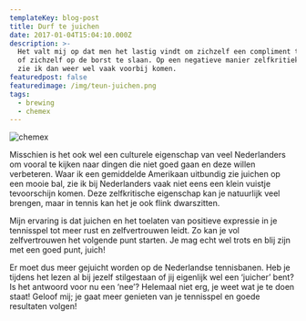 ```yaml
---
templateKey: blog-post
title: Durf te juichen
date: 2017-01-04T15:04:10.000Z
description: >-
  Het valt mij op dat men het lastig vindt om zichzelf een compliment te geven
  of zichzelf op de borst te slaan. Op een negatieve manier zelfkritiek leveren
  zie ik dan weer wel vaak voorbij komen.
featuredpost: false
featuredimage: /img/teun-juichen.png
tags:
  - brewing
  - chemex
---
```

![chemex](/img/teun-juichen.png)

Misschien is het ook wel een culturele eigenschap van veel Nederlanders om vooral te kijken naar dingen die niet goed gaan en deze willen verbeteren. Waar ik een gemiddelde Amerikaan uitbundig zie juichen op een mooie bal, zie ik bij Nederlanders vaak niet eens een klein vuistje tevoorschijn komen. Deze zelfkritische eigenschap kan je natuurlijk veel brengen, maar in tennis kan het je ook flink dwarszitten.

Mijn ervaring is dat juichen en het toelaten van positieve expressie in je tennisspel tot meer rust en zelfvertrouwen leidt. Zo kan je vol zelfvertrouwen het volgende punt starten. Je mag echt wel trots en blij zijn met een goed punt, juich!

Er moet dus meer gejuicht worden op de Nederlandse tennisbanen. Heb je tijdens het lezen al bij jezelf stilgestaan of jij eigenlijk wel een ‘juicher’ bent? Is het antwoord voor nu een ‘nee’? Helemaal niet erg, je weet wat je te doen staat! Geloof mij; je gaat meer genieten van je tennisspel en goede resultaten volgen!
